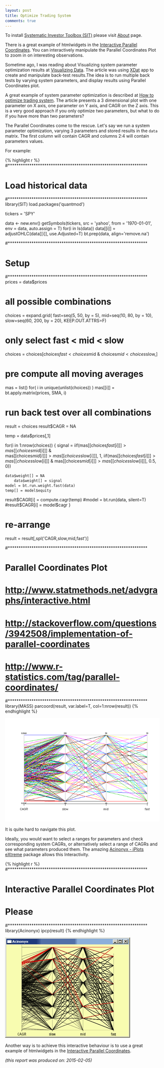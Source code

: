 ```yaml
---
layout: post
title: Optimize Trading System
comments: true
---
```



To install [Systematic Investor Toolbox (SIT)](https://github.com/systematicinvestor/SIT) please visit [About](',base.url,'about) page.




There is a great example of htmlwidgets in the
[Interactive Parallel Coordinates](http://www.buildingwidgets.com/blog/2015/1/30/week-04-interactive-parallel-coordinates-1).
You can interactively manipulate the Parallel Coordinates Plot to zoom in
on interesting observations.

Sometime ago, I was reading about Visualizing system parameter optimization 
results at [Visualizing Data](http://sanzprophet.blogspot.tw/2013/01/visualizing-data.html).
The article was using [XDat](http://www.xdat.org/index.php?ref=download) app to create
and manipulate back-test results.The idea is to run multiple
back tests by varying system parameters, and display results using  Parallel Coordinates
plot.

A great example of system parameter optimization is described at 
[How to optimize trading system](http://www.amibroker.com/guide/h_optimization.html).
The article presents a 3 dimensional plot with one parameter on X axis,
one parameter on Y axis, and CAGR on the Z axis. This is a very good approach
if you only optimize two parameters, but what to do if you have more than two parameters?

The Parallel Coordinates come to the rescue. Let's say we run a
system parameter optimization, varying 3 parameters and stored 
results in the `data` matrix. The first column will contain CAGR
and columns 2:4 will contain parameters values.

For example:



{% highlight r %}
#*****************************************************************
# Load historical data
#*****************************************************************
library(SIT)
load.packages('quantmod')

tickers = 'SPY'

data <- new.env()
getSymbols(tickers, src = 'yahoo', from = '1970-01-01', env = data, auto.assign = T)
for(i in ls(data)) data[[i]] = adjustOHLC(data[[i]], use.Adjusted=T)
bt.prep(data, align='remove.na')


#*****************************************************************
# Setup
#*****************************************************************
prices = data$prices

# all possible combinations
choices = expand.grid(
	fast=seq(5, 50, by = 5), 
 mid=seq(10, 80, by = 10),
 slow=seq(60, 200, by = 20),
KEEP.OUT.ATTRS=F)

# only select fast < mid < slow
choices = choices[choices$fast < choices$mid & choices$mid < choices$slow,]

# pre compute all moving averages
mas = list()
for( i in unique(unlist(choices)) )
	mas[[i]] = bt.apply.matrix(prices, SMA, i)

# run back test over all combinations
result = choices
	result$CAGR = NA

temp = data$prices[,1]

for(i in 1:nrow(choices)) {
	signal = iif(mas[[choices$fast[i]]] > mas[[choices$mid[i]]] &  
 	mas[[choices$mid[i]]] > mas[[choices$slow[i]]], 1, 
 	iif(mas[[choices$fast[i]]] > mas[[choices$slow[i]]] &
  	mas[[choices$mid[i]]] > mas[[choices$slow[i]]], 0.5, 0))
   
	data$weight[] = NA
		data$weight[] = signal
	model = bt.run.weight.fast(data)
 	temp[] = model$equity
 result$CAGR[i] = compute.cagr(temp)
	#model = bt.run(data, silent=T)
 #result$CAGR[i] = model$cagr
}

# re-arrange
result = result[,spl('CAGR,slow,mid,fast')]

#*****************************************************************
# Parallel Coordinates Plot
# http://www.statmethods.net/advgraphs/interactive.html
# http://stackoverflow.com/questions/3942508/implementation-of-parallel-coordinates
# http://www.r-statistics.com/tag/parallel-coordinates/
#*****************************************************************
library(MASS)
parcoord(result, var.label=T, col=1:nrow(result))
{% endhighlight %}

![plot of chunk plot-2](/public/images/2015-02-04-Note-Optimize-Trading-System/plot-2-1.png) 

It is quite hard to navigate this plot. 

Ideally, you would want to select a ranges for parameters and
check corresponding system CAGRs, or alternatively select a range
of CAGRs and see what parameters produced them. The amazing
[Acinonyx - iPlots eXtreme](http://www.rosuda.org/iplots/) package
allows this Interactivity.


{% highlight r %}
#*****************************************************************
# Interactive Parallel Coordinates Plot
# Please
#*****************************************************************
library(Acinonyx)
ipcp(result)
{% endhighlight %}

![plot of Acinonyx ipcp](/public/doc/2015-02-04-Note-Optimize-Trading-System.png)


Another way is to achieve this interactive behaviour
is to use a great example of htmlwidgets in the
[Interactive Parallel Coordinates](http://www.buildingwidgets.com/blog/2015/1/30/week-04-interactive-parallel-coordinates-1).



*(this report was produced on: 2015-02-05)*
